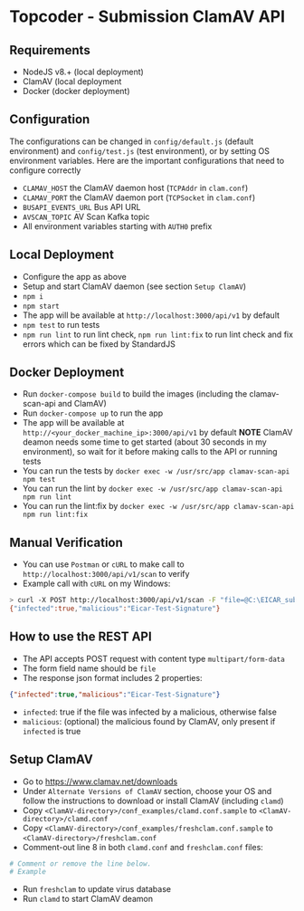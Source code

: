 # Topcoder - Submission ClamAV API


## Requirements

- NodeJS v8.+ (local deployment)
- ClamAV (local deployment
- Docker (docker deployment)

## Configuration

The configurations can be changed in `config/default.js` (default environment) and `config/test.js` (test environment), or by setting OS environment variables. Here are the important configurations that need to configure correctly

- `CLAMAV_HOST` the ClamAV daemon host (`TCPAddr` in `clam.conf`)
- `CLAMAV_PORT` the ClamAV daemon port (`TCPSocket` in `clam.conf`)
- `BUSAPI_EVENTS_URL` Bus API URL
- `AVSCAN_TOPIC` AV Scan Kafka topic
- All environment variables starting with `AUTH0` prefix

## Local Deployment

- Configure the app as above
- Setup and start ClamAV daemon (see section `Setup ClamAV`)
- `npm i`
- `npm start`
- The app will be available at `http://localhost:3000/api/v1` by default
- `npm test` to run tests
- `npm run lint` to run lint check, `npm run lint:fix` to run lint check and fix errors which can be fixed by StandardJS

## Docker Deployment

- Run `docker-compose build` to build the images (including the clamav-scan-api and ClamAV)
- Run `docker-compose up` to run the app
- The app will be available at `http://<your_docker_machine_ip>:3000/api/v1` by default
  **NOTE** ClamAV deamon needs some time to get started (about 30 seconds in my environment), so wait for it before making calls to the API or running tests
- You can run the tests by `docker exec -w /usr/src/app clamav-scan-api npm test`
- You can run the lint by `docker exec -w /usr/src/app clamav-scan-api npm run lint`
- You can run the lint:fix by `docker exec -w /usr/src/app clamav-scan-api npm run lint:fix`

## Manual Verification

- You can use `Postman` or `cURL` to make call to `http://localhost:3000/api/v1/scan` to verify
- Example call with `cURL` on my Windows:

```bash
> curl -X POST http://localhost:3000/api/v1/scan -F "file=@C:\EICAR_submission.zip"
{"infected":true,"malicious":"Eicar-Test-Signature"}
```

## How to use the REST API

- The API accepts POST request with content type `multipart/form-data`
- The form field name should be `file`
- The response json format includes 2 properties:

```json
{"infected":true,"malicious":"Eicar-Test-Signature"}
```

- `infected`: true if the file was infected by a malicious, otherwise false
- `malicious`: (optional) the malicious found by ClamAV, only present if `infected` is true

## Setup ClamAV

- Go to https://www.clamav.net/downloads
- Under `Alternate Versions of ClamAV` section, choose your OS and follow the instructions to download or install ClamAV (including `clamd`)
- Copy `<ClamAV-directory>/conf_examples/clamd.conf.sample` to `<ClamAV-directory>/clamd.conf`
- Copy `<ClamAV-directory>/conf_examples/freshclam.conf.sample` to `<ClamAV-directory>/freshclam.conf`
- Comment-out line 8 in both `clamd.conf` and `freshclam.conf` files:

```bash
# Comment or remove the line below.
# Example
```

- Run `freshclam` to update virus database
- Run `clamd` to start ClamAV deamon
